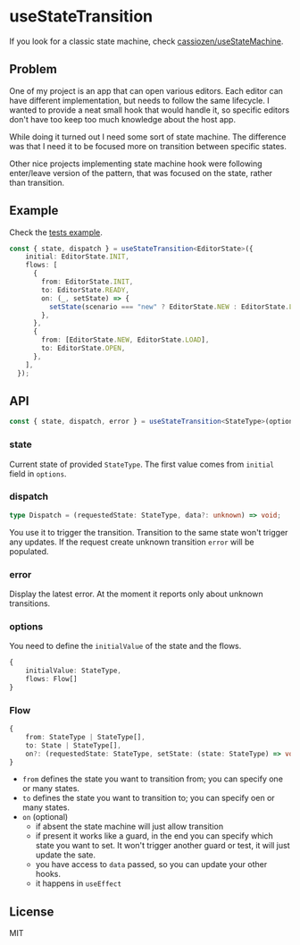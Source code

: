 # useStateTransition

If you look for a classic state machine, check [cassiozen/useStateMachine](https://github.com/cassiozen/useStateMachine).

## Problem

One of my project is an app that can open various editors. Each editor can have different implementation, but needs to follow the same lifecycle. I wanted to provide a neat small hook that would handle it, so specific editors don't have too keep too much knowledge about the host app.

While doing it turned out I need some sort of state machine. The difference was that I need it to be focused more on transition between specific states.

Other nice projects implementing state machine hook were following enter/leave version of the pattern, that was focused on the state, rather than transition.

## Example

Check the [tests example](./src/__tests__/example/useEditor.tsx).

```ts
const { state, dispatch } = useStateTransition<EditorState>({
    initial: EditorState.INIT,
    flows: [
      {
        from: EditorState.INIT,
        to: EditorState.READY,
        on: (_, setState) => {
          setState(scenario === "new" ? EditorState.NEW : EditorState.LOAD);
        },
      },
      {
        from: [EditorState.NEW, EditorState.LOAD],
        to: EditorState.OPEN,
      },
    ],
  });
```

## API

```ts
const { state, dispatch, error } = useStateTransition<StateType>(options)
```

### state

Current state of provided `StateType`. The first value comes from `initial` field in `options`.

### dispatch

```ts
type Dispatch = (requestedState: StateType, data?: unknown) => void;
```

You use it to trigger the transition. Transition to the same state won't trigger any updates. If the request create unknown transition `error` will be populated.

### error

Display the latest error. At the moment it reports only about unknown transitions.

### options

You need to define the `initialValue` of the state and the flows.

```ts
{
    initialValue: StateType,
    flows: Flow[]
}
```

### Flow

```ts
{
    from: StateType | StateType[],
    to: State | StateType[],
    on?: (requestedState: StateType, setState: (state: StateType) => void, data?: unknown) => void;
}
```

 * `from` defines the state you want to transition from; you can specify one or many states.
 * `to` defines the state you want to transition to; you can specify oen or many states.
 * `on` (optional)
    * if absent the state machine will just allow transition
    * if present it works like a guard, in the end you can specify which state you want to set. It won't trigger another guard or test, it will just update the sate.
    * you have access to `data` passed, so you can update your other hooks.
    * it happens in `useEffect`

## License

MIT